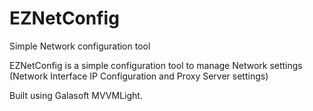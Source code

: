 EZNetConfig
===========

Simple Network configuration tool

EZNetConfig is a simple configuration tool to manage Network settings (Network Interface IP Configuration and Proxy Server settings)

Built using Galasoft MVVMLight.

